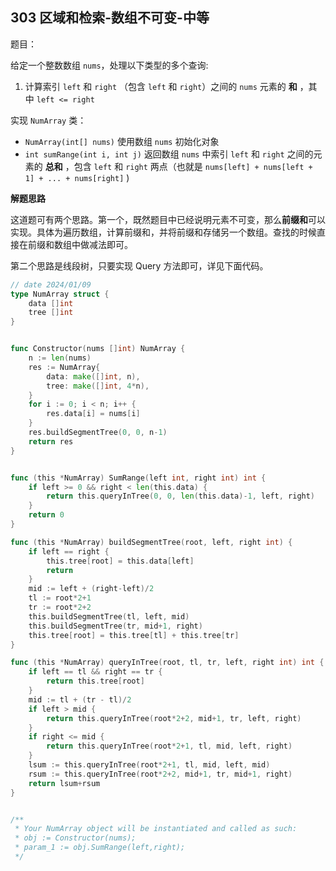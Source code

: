 ## 303 区域和检索-数组不可变-中等

题目：

给定一个整数数组  `nums`，处理以下类型的多个查询:

1. 计算索引 `left` 和 `right` （包含 `left` 和 `right`）之间的 `nums` 元素的 **和** ，其中 `left <= right`

实现 `NumArray` 类：

- `NumArray(int[] nums)` 使用数组 `nums` 初始化对象
- `int sumRange(int i, int j)` 返回数组 `nums` 中索引 `left` 和 `right` 之间的元素的 **总和** ，包含 `left` 和 `right` 两点（也就是 `nums[left] + nums[left + 1] + ... + nums[right]` )



**解题思路**

这道题可有两个思路。第一个，既然题目中已经说明元素不可变，那么**前缀和**可以实现。具体为遍历数组，计算前缀和，并将前缀和存储另一个数组。查找的时候直接在前缀和数组中做减法即可。

第二个思路是线段树，只要实现 Query 方法即可，详见下面代码。

```go
// date 2024/01/09
type NumArray struct {
    data []int
    tree []int
}


func Constructor(nums []int) NumArray {
    n := len(nums)
    res := NumArray{
        data: make([]int, n),
        tree: make([]int, 4*n),
    }
    for i := 0; i < n; i++ {
        res.data[i] = nums[i]
    }
    res.buildSegmentTree(0, 0, n-1)
    return res
}


func (this *NumArray) SumRange(left int, right int) int {
    if left >= 0 && right < len(this.data) {
        return this.queryInTree(0, 0, len(this.data)-1, left, right)
    }
    return 0
}

func (this *NumArray) buildSegmentTree(root, left, right int) {
    if left == right {
        this.tree[root] = this.data[left]
        return
    }
    mid := left + (right-left)/2
    tl := root*2+1
    tr := root*2+2
    this.buildSegmentTree(tl, left, mid)
    this.buildSegmentTree(tr, mid+1, right)
    this.tree[root] = this.tree[tl] + this.tree[tr]
}

func (this *NumArray) queryInTree(root, tl, tr, left, right int) int {
    if left == tl && right == tr {
        return this.tree[root]
    }
    mid := tl + (tr - tl)/2
    if left > mid {
        return this.queryInTree(root*2+2, mid+1, tr, left, right)
    }
    if right <= mid {
        return this.queryInTree(root*2+1, tl, mid, left, right)
    }
    lsum := this.queryInTree(root*2+1, tl, mid, left, mid)
    rsum := this.queryInTree(root*2+2, mid+1, tr, mid+1, right)
    return lsum+rsum
}


/**
 * Your NumArray object will be instantiated and called as such:
 * obj := Constructor(nums);
 * param_1 := obj.SumRange(left,right);
 */
```

